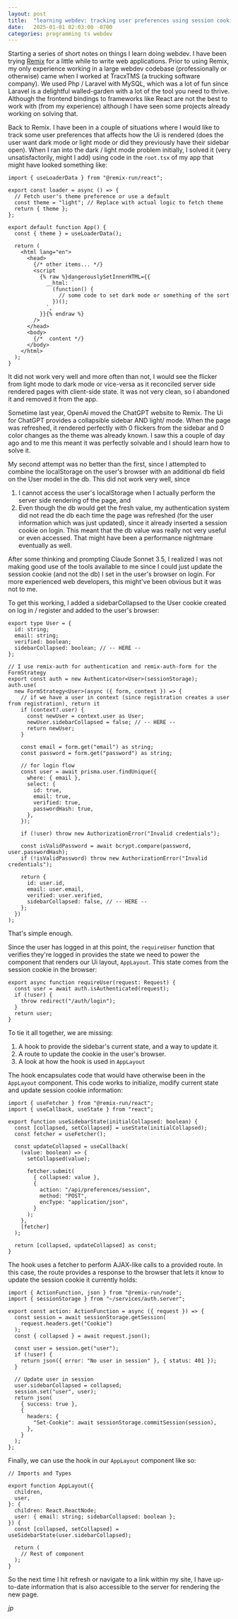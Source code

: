 ```yaml
---
layout: post
title:  "learning webdev: tracking user preferences using session cookies"
date:   2025-01-01 02:03:00 -0700
categories: programming ts webdev
---
```


Starting a series of short notes on things I learn doing webdev. I have been trying [Remix](https://remix.run/) for a little
while to write web applications. Prior to using Remix, my only experience working in a large webdev codebase (professionally
or otherwise) came when I worked at TracxTMS (a trucking software company). We used Php / Laravel with MySQL, which was a
lot of fun since Laravel is a delightful walled-garden with a lot of the tool you need to thrive. Although the frontend bindings
to frameworks like React are not the best to work with (from my experience) although I have seen some projects already working
on solving that.

Back to Remix. I have been in a couple of situations where I would like to track some user preferences that affects how the Ui
is rendered (does the user want dark mode or light mode or did they previously have their sidebar open). When I ran into the dark
/ light mode problem initially, I solved it (very unsatisfactorily, might I add) using code in the `root.tsx` of my app that might
have looked something like:

```tsx
import { useLoaderData } from "@remix-run/react";

export const loader = async () => {
  // Fetch user's theme preference or use a default
  const theme = "light"; // Replace with actual logic to fetch theme
  return { theme };
};

export default function App() {
  const { theme } = useLoaderData();

  return (
    <html lang="en">
      <head>
        {/* other items... */}
        <script
          {% raw %}dangerouslySetInnerHTML={{
            __html: `
              (function() {
                // some code to set dark mode or something of the sort
              })();
            `,
          }}{% endraw %}
        />
      </head>
      <body>
        {/*  content */}
      </body>
    </html>
  );
}
```

It did not work very well and more often than not, I would see the flicker from light mode to dark mode or vice-versa as
it reconciled server side rendered pages with client-side state. It was not very clean, so I abandoned it and removed it
from the app.

Sometime last year, OpenAi moved the ChatGPT website to Remix. The Ui for ChatGPT provides a collapsible sidebar AND
light/ mode. When the page was refreshed, it rendered perfectly with 0 flickers from the sidebar and 0 color changes as the
theme was already known. I saw this a couple of day ago and to me this meant it was perfectly solvable and I should learn how
to solve it.

My second attempt was no better than the first, since I attempted to combine the localStorage on the user's browser with
an additional db field on the User model in the db. This did not work very well, since
1. I cannot access the user's localStorage when I actually perform the server side rendering of the page, and
2. Even though the db would get the fresh value, my authentication system did not read the db each time the page was refreshed
(for the user information which was just updated), since it already inserted a session cookie on login. This meant that the db
value was really not very useful or even accessed. That might have been a performance nightmare eventually as well.

After some thinking and prompting Claude Sonnet 3.5, I realized I was not making good use of the tools available to me
since I could just update the session cookie (and not the db) I set in the user's browser on login. For more experienced web
developers, this might've been obvious but it was not to me.

To get this working, I added a sidebarCollapsed to the User cookie created on log in / register and added to the user's
browser:

```tsx
export type User = {
  id: string;
  email: string;
  verified: boolean;
  sidebarCollapsed: boolean; // -- HERE --
};

// I use remix-auth for authentication and remix-auth-form for the FormStrategy
export const auth = new Authenticator<User>(sessionStorage);
auth.use(
  new FormStrategy<User>(async ({ form, context }) => {
    // if we have a user in context (since registration creates a user from registration), return it
    if (context?.user) {
      const newUser = context.user as User;
      newUser.sidebarCollapsed = false; // -- HERE --
      return newUser;
    }

    const email = form.get("email") as string;
    const password = form.get("password") as string;

    // for login flow
    const user = await prisma.user.findUnique({
      where: { email },
      select: {
        id: true,
        email: true,
        verified: true,
        passwordHash: true,
      },
    });

    if (!user) throw new AuthorizationError("Invalid credentials");

    const isValidPassword = await bcrypt.compare(password, user.passwordHash);
    if (!isValidPassword) throw new AuthorizationError("Invalid credentials");

    return {
      id: user.id,
      email: user.email,
      verified: user.verified,
      sidebarCollapsed: false, // -- HERE --
    };
  })
);
```

That's simple enough.

Since the user has logged in at this point, the `requireUser` function that verifies they're logged in
provides the state we need to power the component that renders our Ui layout, `AppLayout`. This state comes
from the session cookie in the browser:

```tsx
export async function requireUser(request: Request) {
  const user = await auth.isAuthenticated(request);
  if (!user) {
    throw redirect("/auth/login");
  }
  return user;
}
```

To tie it all together, we are missing:
1. A hook to provide the sidebar's current state, and a way to update it.
2. A route to update the cookie in the user's browser.
3. A look at how the hook is used in `AppLayout`

The hook encapsulates code that would have otherwise been in the `AppLayout` component. This code works to initialize,
modify current state and update session cookie information:

```tsx
import { useFetcher } from "@remix-run/react";
import { useCallback, useState } from "react";

export function useSidebarState(initialCollapsed: boolean) {
  const [collapsed, setCollapsed] = useState(initialCollapsed);
  const fetcher = useFetcher();

  const updateCollapsed = useCallback(
    (value: boolean) => {
      setCollapsed(value);

      fetcher.submit(
        { collapsed: value },
        {
          action: "/api/preferences/session",
          method: "POST",
          encType: "application/json",
        }
      );
    },
    [fetcher]
  );

  return [collapsed, updateCollapsed] as const;
}
```

The hook uses a fetcher to perform AJAX-like calls to a provided route. In this case, the route provides a response
to the browser that lets it know to update the session cookie it currently holds:

```tsx
import { ActionFunction, json } from "@remix-run/node";
import { sessionStorage } from "~/services/auth.server";

export const action: ActionFunction = async ({ request }) => {
  const session = await sessionStorage.getSession(
    request.headers.get("Cookie")
  );
  const { collapsed } = await request.json();

  const user = session.get("user");
  if (!user) {
    return json({ error: "No user in session" }, { status: 401 });
  }

  // Update user in session
  user.sidebarCollapsed = collapsed;
  session.set("user", user);
  return json(
    { success: true },
    {
      headers: {
        "Set-Cookie": await sessionStorage.commitSession(session),
      },
    }
  );
};
```

Finally, we can use the hook in our `AppLayout` component like so:

```tsx
// Imports and Types

export function AppLayout({
  children,
  user,
}: {
  children: React.ReactNode;
  user: { email: string; sidebarCollapsed: boolean };
}) {
  const [collapsed, setCollapsed] = useSidebarState(user.sidebarCollapsed);

  return (
    // Rest of component
  );
}
```

So the next time I hit refresh or navigate to a link within my site, I have up-to-date information that is also
accessible to the server for rendering the new page.

*jp*
